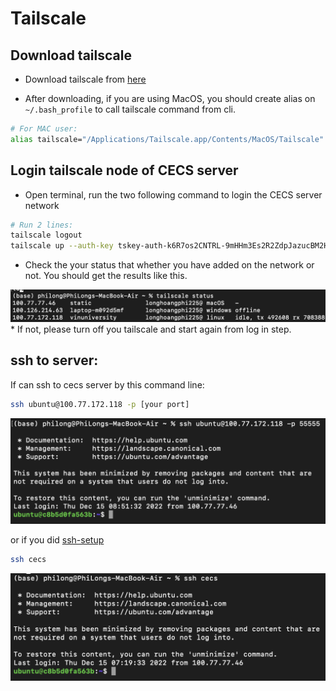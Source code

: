 # Tailscale

## Download tailscale
* Download tailscale from [here](https://tailscale.com)

* After downloading, if you are using MacOS, you should create alias on ```~/.bash_profile``` to call tailscale command from cli.
```bash
# For MAC user:
alias tailscale="/Applications/Tailscale.app/Contents/MacOS/Tailscale"
```

## Login tailscale node of CECS server
* Open terminal, run the two following command to login the CECS server network
```bash
# Run 2 lines:
tailscale logout
tailscale up --auth-key tskey-auth-k6R7os2CNTRL-9mHHm3Es2R2ZdpJazucBM2HgzfCqdrdx
```
* Check the your status that whether you have added on the network or not. You should get the results like this.
<img width="778" alt="image" src="https://github.com/longhoangphi225/VinUni-Server-CECS/blob/main/.github/images/Screen%20Shot%202022-12-15%20at%2016.20.22.png">
* If not, please turn off you tailscale and start again from log in step.

## ssh to server:
If can ssh to cecs server by this command line:
```bash
ssh ubuntu@100.77.172.118 -p [your port]
```
<img width="778" alt="image" src="https://github.com/longhoangphi225/VinUni-Server-CECS/blob/main/.github/images/Screen%20Shot%202022-12-15%20at%2015.55.32.png">

or if you did [ssh-setup](https://github.com/longhoangphi225/VinUni-Server-CECS/tree/main/ssh-setup)
```bash
ssh cecs
```
<img width="778" alt="image" src="https://github.com/longhoangphi225/VinUni-Server-CECS/blob/main/.github/images/Screen%20Shot%202022-12-15%20at%2015.54.24.png">
